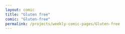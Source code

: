 ```yaml
---
layout: comic
title: "Gluten free"
comic: "Gluten-free"
permalink: /projects/weekly-comic-pages/Gluten-free
---
```

